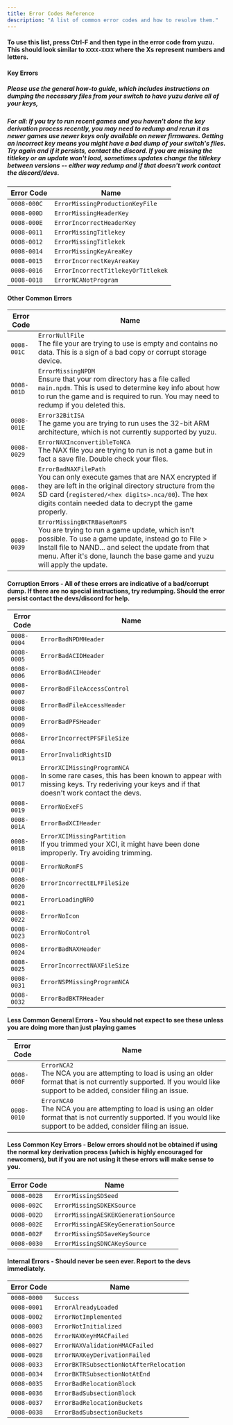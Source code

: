 ```yaml
---
title: Error Codes Reference
description: "A list of common error codes and how to resolve them."
---
```


#### To use this list, press Ctrl-F and then type in the error code from yuzu. This should look similar to `XXXX-XXXX` where the Xs represent numbers and letters.

#### Key Errors
##### Please use the general how-to guide, which includes instructions on dumping the necessary files from your switch to have yuzu derive all of your keys,
##### For all: If you try to run recent games and you haven't done the key derivation process recently, you may need to redump and rerun it as newer games use newer keys only available on newer firmwares. Getting an incorrect key means you might have a bad dump of your switch's files. Try again and if it persists, contact the discord. If you are missing the titlekey or an update won't load, sometimes updates change the titlekey between versions -- either way redump and if that doesn't work contact the discord/devs.
| Error Code | Name |
| ---------- | ---- |
| `0008-000C` | `ErrorMissingProductionKeyFile` |
| `0008-000D` | `ErrorMissingHeaderKey` |
| `0008-000E` | `ErrorIncorrectHeaderKey` |
| `0008-0011` | `ErrorMissingTitlekey` |
| `0008-0012` | `ErrorMissingTitlekek` |
| `0008-0014` | `ErrorMissingKeyAreaKey` |
| `0008-0015` | `ErrorIncorrectKeyAreaKey` |
| `0008-0016` | `ErrorIncorrectTitlekeyOrTitlekek` |
| `0008-0018` | `ErrorNCANotProgram` |

#### Other Common Errors
| Error Code | Name |
| ---------- | ---- |
| `0008-001C` | `ErrorNullFile` <br> The file your are trying to use is empty and contains no data. This is a sign of a bad copy or corrupt storage device. |
| `0008-001D` | `ErrorMissingNPDM` <br> Ensure that your rom directory has a file called `main.npdm`. This is used to determine key info about how to run the game and is required to run. You may need to redump if you deleted this. |
| `0008-001E` | `Error32BitISA` <br> The game you are trying to run uses the 32-bit ARM architecture, which is not currently supported by yuzu. |
| `0008-0029` | `ErrorNAXInconvertibleToNCA` <br> The NAX file you are trying to run is not a game but in fact a save file. Double check your files. |
| `0008-002A` | `ErrorBadNAXFilePath` <br> You can only execute games that are NAX encrypted if they are left in the original directory structure from the SD card (`registered/<hex digits>.nca/00`). The hex digits contain needed data to decrypt the game properly. |
| `0008-0039` | `ErrorMissingBKTRBaseRomFS` <br> You are trying to run a game update, which isn't possible. To use a game update, instead go to File > Install file to NAND... and select the update from that menu. After it's done, launch the base game and yuzu will apply the update. |

#### Corruption Errors - All of these errors are indicative of a bad/corrupt dump. If there are no special instructions, try redumping. Should the error persist contact the devs/discord for help.
| Error Code | Name |
| ---------- | ---- |
| `0008-0004` | `ErrorBadNPDMHeader` |
| `0008-0005` | `ErrorBadACIDHeader` |
| `0008-0006` | `ErrorBadACIHeader` |
| `0008-0007` | `ErrorBadFileAccessControl` |
| `0008-0008` | `ErrorBadFileAccessHeader` |
| `0008-0009` | `ErrorBadPFSHeader` |
| `0008-000A` | `ErrorIncorrectPFSFileSize` |
| `0008-0013` | `ErrorInvalidRightsID` |
| `0008-0017` | `ErrorXCIMissingProgramNCA` <br> In some rare cases, this has been known to appear with missing keys. Try rederiving your keys and if that doesn't work contact the devs. |
| `0008-0019` | `ErrorNoExeFS` |
| `0008-001A` | `ErrorBadXCIHeader` |
| `0008-001B` | `ErrorXCIMissingPartition` <br> If you trimmed your XCI, it might have been done improperly. Try avoiding trimming. |
| `0008-001F` | `ErrorNoRomFS` |
| `0008-0020` | `ErrorIncorrectELFFileSize` |
| `0008-0021` | `ErrorLoadingNRO` |
| `0008-0022` | `ErrorNoIcon` |
| `0008-0023` | `ErrorNoControl` |
| `0008-0024` | `ErrorBadNAXHeader` |
| `0008-0025` | `ErrorIncorrectNAXFileSize` |
| `0008-0031` | `ErrorNSPMissingProgramNCA` |
| `0008-0032` | `ErrorBadBKTRHeader` |

#### Less Common General Errors - You should not expect to see these unless you are doing more than just playing games
| Error Code | Name |
| ---------- | ---- |
| `0008-000F` | `ErrorNCA2` <br> The NCA you are attempting to load is using an older format that is not currently supported. If you would like support to be added, consider filing an issue. |
| `0008-0010` | `ErrorNCA0` <br> The NCA you are attempting to load is using an older format that is not currently supported. If you would like support to be added, consider filing an issue. |

#### Less Common Key Errors - Below errors should not be obtained if using the normal key derivation process (which is highly encouraged for newcomers), but if you are not using it these errors will make sense to you.
| Error Code | Name |
| ---------- | ---- |
| `0008-002B` | `ErrorMissingSDSeed`  |
| `0008-002C` | `ErrorMissingSDKEKSource` |
| `0008-002D` | `ErrorMissingAESKEKGenerationSource` |
| `0008-002E` | `ErrorMissingAESKeyGenerationSource` |
| `0008-002F` | `ErrorMissingSDSaveKeySource` |
| `0008-0030` | `ErrorMissingSDNCAKeySource` |

#### Internal Errors - Should never be seen ever. Report to the devs immediately.
| Error Code | Name |
| ---------- | ---- |
| `0008-0000` | `Success` |
| `0008-0001` | `ErrorAlreadyLoaded` |
| `0008-0002` | `ErrorNotImplemented` |
| `0008-0003` | `ErrorNotInitialized` |
| `0008-0026` | `ErrorNAXKeyHMACFailed` |
| `0008-0027` | `ErrorNAXValidationHMACFailed` |
| `0008-0028` | `ErrorNAXKeyDerivationFailed` |
| `0008-0033` | `ErrorBKTRSubsectionNotAfterRelocation` |
| `0008-0034` | `ErrorBKTRSubsectionNotAtEnd` |
| `0008-0035` | `ErrorBadRelocationBlock` |
| `0008-0036` | `ErrorBadSubsectionBlock` |
| `0008-0037` | `ErrorBadRelocationBuckets` |
| `0008-0038` | `ErrorBadSubsectionBuckets` |
